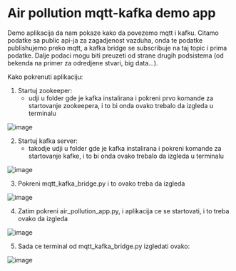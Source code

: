 # Air pollution mqtt-kafka demo app

Demo aplikacija da nam pokaze kako da povezemo mqtt i kafku. Citamo podatke sa public api-ja za zagadjenost vazduha, onda te podatke publishujemo preko mqtt, a kafka bridge se subscribuje na taj topic i prima podatke. Dalje podaci mogu biti preuzeti od strane drugih podsistema (od bekenda na primer za odredjene stvari, big data...).


Kako pokrenuti aplikaciju:
1. Startuj zookeeper:
    - udji u folder gde je kafka instalirana i pokreni prvo komande za startovanje zookeepera, i to bi onda ovako trebalo da izgleda u terminalu

![image](https://github.com/pilac96/air-pollution-mqtt-kafka-demo/assets/35148018/eb87e6be-7adb-4092-a38d-ae9771bc71fd)

2. Startuj kafka server:
    - takodje udji u folder gde je kafka instalirana i pokreni komande za startovanje kafke, i to bi onda ovako trebalo da izgleda u terminalu

![image](https://github.com/pilac96/air-pollution-mqtt-kafka-demo/assets/35148018/076340f7-9c5a-4f7f-b7f9-b6054246c45a)

3. Pokreni mqtt_kafka_bridge.py i to ovako treba da izgleda

![image](https://github.com/pilac96/air-pollution-mqtt-kafka-demo/assets/35148018/7f29029c-a617-4ad5-85e8-ff2bfb3074f5)


4. Zatim pokreni air_pollution_app.py, i aplikacija ce se startovati, i to treba ovako da izgleda

![image](https://github.com/pilac96/air-pollution-mqtt-kafka-demo/assets/35148018/9e2e2677-8511-4d00-a8a8-da398844a604)

5. Sada ce terminal od mqtt_kafka_bridge.py izgledati ovako:

![image](https://github.com/pilac96/air-pollution-mqtt-kafka-demo/assets/35148018/463edcac-e15b-4fcd-a77c-3d1305a71864)


